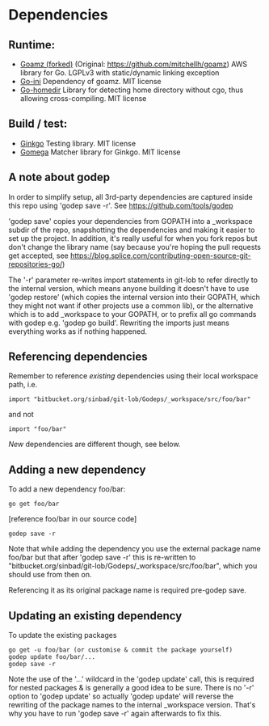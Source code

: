 # Dependencies #

## Runtime: ##

* [Goamz (forked)](https://github.com/sinbad/goamz) (Original: https://github.com/mitchellh/goamz)
  AWS library for Go. LGPLv3 with static/dynamic linking exception
* [Go-ini](https://github.com/vaughan0/go-ini)
  Dependency of goamz. MIT license
* [Go-homedir](https://github.com/mitchellh/go-homedir)
  Library for detecting home directory without cgo, thus allowing cross-compiling.
  MIT license

## Build / test: ##

* [Ginkgo](https://github.com/onsi/ginkgo)
  Testing library. MIT license
* [Gomega](https://github.com/onsi/gomega)
  Matcher library for Ginkgo. MIT license


## A note about godep ##

In order to simplify setup, all 3rd-party dependencies are captured inside
this repo using 'godep save -r'. See https://github.com/tools/godep

'godep save' copies your dependencies from GOPATH into a _workspace subdir of
the repo, snapshotting the dependencies and making it easier to set up the 
project. 
In addition, it's really useful for when you fork repos but don't change
the library name (say because you're hoping the pull requests get accepted,
see https://blog.splice.com/contributing-open-source-git-repositories-go/)

The '-r' parameter re-writes import statements in git-lob to refer directly
to the internal version, which means anyone building it doesn't have to 
use 'godep restore' (which copies the internal version into their GOPATH, 
which they might not want if other projects use a common lib), or the 
alternative which is to add _workspace to your GOPATH, or to prefix all
go commands with godep e.g. 'godep go build'. Rewriting the imports just
means everything works as if nothing happened. 

## Referencing dependencies ##

Remember to reference *existing* dependencies using their local workspace
path, i.e.
```
import "bitbucket.org/sinbad/git-lob/Godeps/_workspace/src/foo/bar"
```
and not
```
import "foo/bar"
```

*New* dependencies are different though, see below.

## Adding a new dependency ##

To add a new dependency foo/bar:
```
go get foo/bar
```
[reference foo/bar in our source code]
```
godep save -r
```

Note that while adding the dependency you use the external package name foo/bar
but that after 'godep save -r' this is re-written to "bitbucket.org/sinbad/git-lob/Godeps/_workspace/src/foo/bar", which you should use from then on.

Referencing it as its original package name is required pre-godep save.

## Updating an existing dependency ##

To update the existing packages
```
go get -u foo/bar (or customise & commit the package yourself)
godep update foo/bar/...
godep save -r
```

Note the use of the '...' wildcard in the 'godep update' call, this is required
for nested packages & is generally a good idea to be sure. 
There is no '-r' option to 'godep update' so actually 'godep update' will 
reverse the rewriting of the package names to the internal _workspace version.
That's why you have to run 'godep save -r' again afterwards to fix this.
